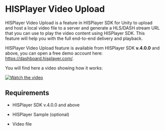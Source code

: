 # HISPlayer Video Upload

HISPlayer Video Upload is a feature in HISPlayer SDK for Unity to upload and host a local video file to a server and generate a HLS/DASH stream URL that you can use to play the video content using HISPlayer SDK. This feature will help you with the full end-to-end delivery and playback.

HISPlayer Video Upload feature is available from HISPlayer SDK **v.4.0.0** and above, you can open a free demo account here: https://dashboard.hisplayer.com/.

You will find here a video showing how it works:

[![Watch the video](https://img.youtube.com/vi/ROq3dN4QoLE/sddefault.jpg)](https://youtu.be/ROq3dN4QoLE)

## Requirements

* HISPlayer SDK v.4.0.0 and above

* HISPlayer Sample (optional)

* Video file
